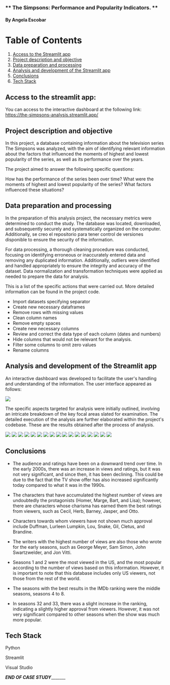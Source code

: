 
### ** The Simpsons: Performance and Popularity Indicators. **
####  By Angela Escobar



# Table of Contents
1. [Access to the Streamlit app](#access-to-the-streamlit-app)
2. [Project description and objective](#project-description-and-objective)
3. [Data preparation and processing](#data-preparation-and-processing)
4. [Analysis and development of the Streamlit app](#analysis-and-development-of-the-streamlit-app)
5. [Conclusions](#conclusions)
6. [Tech Stack](#tech-stack)


## Access to the streamlit app: 
You can access to the interactive dashboard at the following link: https://the-simpsons-analysis.streamlit.app/


## Project description and objective



In this project, a database containing information about the television series The Simpsons was analyzed, with the aim of identifying relevant information about the factors that influenced the moments of highest and lowest popularity of the series, as well as its performance over the years.

The project aimed to answer the following specific questions:

How has the performance of the series been over time?
What were the moments of highest and lowest popularity of the series?
What factors influenced these situations?

## Data preparation and processing

In the preparation of this analysis project, the necessary metrics were determined to conduct the study. The database was located, downloaded, and subsequently securely and systematically organized on the computer. Additionally, se creo el repositorio para tener control de versiones disponible to ensure the security of the information.

For data processing, a thorough cleaning procedure was conducted, focusing on identifying erroneous or inaccurately entered data and removing any duplicated information. Additionally, outliers were identified and handled appropriately to ensure the integrity and accuracy of the dataset. Data normalization and transformation techniques were applied as needed to prepare the data for analysis. 

This is a list of the specific actions that were carried out. More detailed information can be found in the project code.

* Import datasets specifying separator
* Create new necessary dataframes
* Remove rows with missing values 
* Clean column names
* Remove empty spaces
* Create new necessary columns
* Review and correct the data type of each column (dates and numbers)
* Hide columns that would not be relevant for the analysis.
* Filter some columns to omit zero values
* Rename columns


## Analysis and development of the Streamlit app

An interactive dashboard was developed to facilitate the user's handling and understanding of the information. The user interface appeared as follows:

![](Visualizations/1.jpg)

The specific aspects targeted for analysis were initially outlined, involving an intricate breakdown of the key focal areas slated for examination. The detailed execution of the analysis are further elaborated within the project's codebase. These are the results obtained after the process of analysis.


![](Visualizations/2.jpg)
![](Visualizations/3.jpg)
![](Visualizations/4.jpg)
![](Visualizations/5.jpg)
![](Visualizations/6.jpg)
![](Visualizations/7.jpg)
![](Visualizations/8.jpg)
![](Visualizations/9.jpg)
![](Visualizations/10.jpg)
![](Visualizations/11.jpg)
![](Visualizations/12.jpg)
![](Visualizations/13.jpg)
![](Visualizations/14.jpg)
![](Visualizations/15.jpg)
![](Visualizations/16.jpg)
![](Visualizations/17.jpg)
![](Visualizations/18.jpg)


## Conclusions

* The audience and ratings have been on a downward trend over time. In the early 2000s, there was an increase in views and ratings, but it was not very significant, and since then, it has been declining. This could be due to the fact that the TV show offer has also increased significantly today compared to what it was in the 1990s.

* The characters that have accumulated the highest number of views are undoubtedly the protagonists (Homer, Marge, Bart, and Lisa); however, there are characters whose charisma has earned them the best ratings from viewers, such as Cecil, Herb, Barney, Jasper, and Otto.

* Characters towards whom viewers have not shown much approval include Duffman, Lurleen Lumpkin, Lou, Snake, Gil, Cletus, and Brandine.

* The writers with the highest number of views are also those who wrote for the early seasons, such as George Meyer, Sam Simon, John Swartzwelder, and Jon Vitti.

* Seasons 1 and 2 were the most viewed in the US, and the most popular according to the number of views based on this information. However, it is important to note that this database includes only US viewers, not those from the rest of the world.

* The seasons with the best results in the IMDb ranking were the middle seasons, seasons 4 to 8.

* In seasons 32 and 33, there was a slight increase in the ranking, indicating a slightly higher approval from viewers. However, it was not very significant compared to other seasons when the show was much more popular.


## Tech Stack

  Python

  Streamlit

  Visual Studio


_______________END OF CASE STUDY______________________
